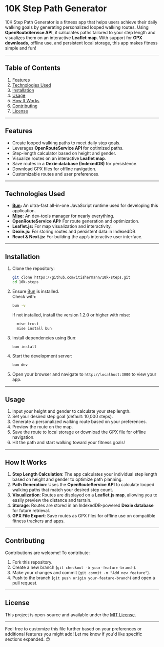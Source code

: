 # **10K Step Path Generator**

10K Step Path Generator is a fitness app that helps users achieve their daily walking goals by generating personalized looped walking routes. Using **OpenRouteService API**, it calculates paths tailored to your step length and visualizes them on an interactive **Leaflet map**. With support for **GPX downloads**, offline use, and persistent local storage, this app makes fitness simple and fun!

---

## **Table of Contents**
1. [Features](#features)
2. [Technologies Used](#technologies-used)
3. [Installation](#installation)
4. [Usage](#usage)
5. [How It Works](#how-it-works)
6. [Contributing](#contributing)
7. [License](#license)

---

## **Features**
- Create looped walking paths to meet daily step goals.
- Leverages **OpenRouteService API** for optimized paths.
- Step-length calculator based on height and gender.
- Visualize routes on an interactive **Leaflet map**.
- Save routes in a **Dexie database (IndexedDB)** for persistence.
- Download GPX files for offline navigation.
- Customizable routes and user preferences.

---

## **Technologies Used**
- **[Bun](https://bun.sh/):** An ultra-fast all-in-one JavaScript runtime used for developing this application.
- **[Mise](https://github.com/jdx/mise):** An dev-tools manager for nearly everything.
- **OpenRouteService API:** For route generation and optimization.
- **Leaflet.js:** For map visualization and interactivity.
- **Dexie.js:** For storing routes and persistent data in IndexedDB.
- **React & Next.js:** For building the app’s interactive user interface.

---

## **Installation**

1. Clone the repository:
    ```bash
    git clone https://github.com/itishermann/10k-steps.git
    cd 10k-steps
    ```
2. Ensure [Bun](https://bun.sh/) is installed.  
   Check with:
    ```bash
    bun -v
    ```
   If not installed, install the version 1.2.0 or higher with mise:
    ```bash
      mise trust
      mise install bun
    ```

3. Install dependencies using Bun:
    ```bash
    bun install
    ```
4. Start the development server:
    ```bash
    bun dev
    ```
5. Open your browser and navigate to `http://localhost:3000` to view your app.

---

## **Usage**
1. Input your height and gender to calculate your step length.
2. Set your desired step goal (default: 10,000 steps).
3. Generate a personalized walking route based on your preferences.
4. Preview the route on the map.
5. Save the route to local storage or download the GPX file for offline navigation.
6. Hit the path and start walking toward your fitness goals!

---

## **How It Works**
1. **Step Length Calculation**: The app calculates your individual step length based on height and gender to optimize path planning.
2. **Path Generation**: Uses the **OpenRouteService API** to calculate looped walking paths that match your desired step count.
3. **Visualization**: Routes are displayed on a **Leaflet.js map**, allowing you to easily preview the distance and terrain.
4. **Storage**: Routes are stored in an IndexedDB-powered **Dexie database** for future retrieval.
5. **GPX File Export**: Save routes as GPX files for offline use on compatible fitness trackers and apps.

---

## **Contributing**
Contributions are welcome! To contribute:
1. Fork this repository.
2. Create a new branch (`git checkout -b your-feature-branch`).
3. Make your changes and commit (`git commit -m "Add new feature"`).
4. Push to the branch (`git push origin your-feature-branch`) and open a pull request.

---

## **License**
This project is open-source and available under the [MIT License](LICENSE).

---

Feel free to customize this file further based on your preferences or additional features you might add! Let me know if you'd like specific sections expanded. 😊